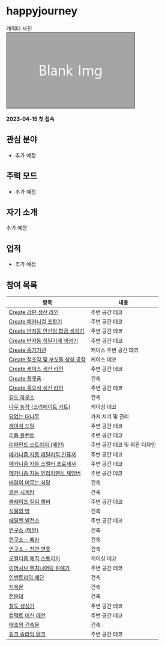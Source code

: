 # happyjourney

캐릭터 사진  
![캐릭터](../../asset/blank_img.jpg)

**2023-04-15 첫 접속**
## 관심 분야

- 추가 예정

## 주력 모드

- 추가 예정

## 자기 소개

추가 예정

## 업적

- 추가 예정

## 참여 목록

<!-- tag_target_open:contribution_list:member_contribute -->
|항목|내용|
|--|--|
|[Create 강판 생산 라인](../systems/create_plate_line.md)|주변 공간 데코|
|[Create 메카니컬 조합기](../systems/create_mechanical_crafter.md)|주변 공간 데코|
|[Create 반자동 안산암 합금 생성기](../systems/create_semiauto_andesite_alloy_maker.md)|주변 공간 데코|
|[Create 반자동 정밀기계 생성기](../systems/create_semiauto_refinedmachine_generator.md)|주변 공간 데코|
|[Create 증기기관](../systems/create_steam_engine.md)|케이스 주변 공간 데코|
|[Create 철조각 및 부싯돌 생성 공장](../systems/create_iron_flint_steal_factory.md)|케이스 데코|
|[Create 케이스 생산 라인](../systems/create_case_line.md)|주변 공간 데코|
|[Create 플랫폼](../buildings/create_platform.md)|건축|
|[Create 흑요석 생산 라인](../systems/create_obsidian_line.md)|주변 공간 데코|
|[길드 하우스](../buildings/guild_house.md)|건축|
|[나무 농장 (크리에이트 카트)](../systems/tree_farm_create_cart.md)|케이싱 데코|
|[답없는 대나무](../buildings/bamboo_hell.md)|가지 치기 및 관리|
|[레이저 드릴](../systems/laser_drill.md)|주변 공간 데코|
|[리튬 플랜트](../systems/mk_lithum_plant.md)|주변 공간 데코|
|[리파인드 스토리지 (메인)](../systems/rs_main.md)|주변 공간 데코 및 외관 디자인|
|[메카니즘 자동 메탈러직 인퓨져](../systems/mk_auto_metallurgic_infuser.md)|주변 공간 데코|
|[메카니즘 자동 스멜터 프로세서](../systems/mk_auto_smeltery.md)|주변 공간 데코|
|[메카니즘 자동 인리치멘트 체임버](../systems/mk_auto_enrichment_chamber.md)|주변 공간 데코|
|[바람이 머무는 식당](../buildings/windy_restaurant.md)|건축|
|[붉은 시계탑](../buildings/red_clocktower.md)|건축|
|[블레이즈 킬링 챔버](../systems/blaze_killing_chamber.md)|주변 공간 데코|
|[식물의 방](../buildings/room_of_plant.md)|건축|
|[에틸렌 발전소](../systems/mk_ethylene_generator.md)|주변 공간 데코|
|[연구소 (메인)](../buildings/lab.md)|건축|
|[연구소 - 메카](../buildings/lab_meka_lab.md)|건축|
|[연구소 - 천연 연못](../buildings/lab_pond.md)|건축|
|[오컬티즘 매직 스토리지](../systems/occultism_magic_storage.md)|케이싱 데코|
|[이머시브 엔지니어링 원예기](../systems/ie_garden_clothe.md)|주변 공간 데코|
|[인벤토리의 제단](../buildings/inventory_altar.md)|건축|
|[지옥문](../buildings/door_of_hell.md)|건축|
|[천문대](../buildings/observatory.md)|건축|
|[철도 생성기](../systems/rail_generator.md)|주변 공간 데코|
|[컴팩트 머신 메인](../systems/cm_compactmachine_main.md)|주변 공간 데코|
|[태초의 건축물](../buildings/primitive_building.md)|건축|
|[핑크 슬라임 탱크](../systems/pink_slime_tank.md)|주변 공간 데코|
<!-- tag_close -->